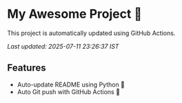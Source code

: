 # My Awesome Project 🚀

This project is automatically updated using GitHub Actions.

_Last updated: 2025-07-11 23:26:37 IST_

## Features
- Auto-update README using Python 🐍
- Auto Git push with GitHub Actions 🤖
